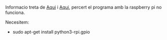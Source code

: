 Informacio treta de [Aqui](https://robots-argentina.com.ar/didactica/arduino-motor-paso-a-paso-28byj-48-y-modulo-uln2003/) i [Aqui](https://newbiely.com/tutorials/raspberry-pi/raspberry-pi-28byj-48-stepper-motor-uln2003-driver), percert el programa amb la raspberry pi no funciona.



Necesitem:
  - sudo apt-get install python3-rpi.gpio
